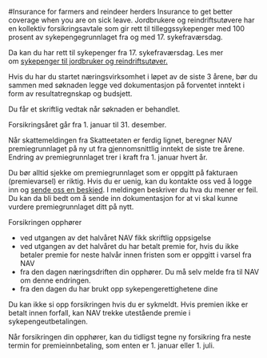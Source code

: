 #Insurance for farmers and reindeer herders
Insurance to get better coverage when you are on sick leave.
Jordbrukere og reindriftsutøvere har en kollektiv forsikringsavtale som gir rett til tilleggssykepenger med 100 prosent av sykepengegrunnlaget fra og med 17. sykefraværsdag. 

 Da kan du har rett til sykepenger fra 17. sykefraværsdag. Les mer om [sykepenger til jordbruker og reindriftsutøver.](https://www.nav.no/no/bedrift/tjenester-og-skjemaer/selvstendig-naringsdrivende-med-flere/forsikring/forsikring-for-jordbrukere-og-reindriftsutovere "Forsikring for jordbrukere og reindriftsutøvere")

 Hvis du har du startet næringsvirksomhet i løpet av de siste 3 årene, bør du sammen med søknaden legge ved dokumentasjon på forventet inntekt i form av resultatregnskap og budsjett.

 
 Du får et skriftlig vedtak når søknaden er behandlet. 

 Forsikringsåret går fra 1. januar til 31. desember. 

 Når skattemeldingen fra Skatteetaten er ferdig lignet, beregner NAV premiegrunnlaget på ny ut fra gjennomsnittlig inntekt de siste tre årene. Endring av premiegrunnlaget trer i kraft fra 1. januar hvert år. 

 Du bør alltid sjekke om premiegrunnlaget som er oppgitt på fakturaen (premievarsel) er riktig. Hvis du er uenig, kan du kontakte oss ved å logge inn og [sende oss en beskjed](/person/kontakt-oss/nb/skriv-til-oss). I meldingen beskriver du hva du mener er feil.  Du kan da bli bedt om å sende inn dokumentasjon for at vi skal kunne vurdere premiegrunnlaget ditt på nytt. 

 Forsikringen opphører 

 * ved utgangen av det halvåret NAV fikk skriftlig oppsigelse
* ved utgangen av det halvåret du har betalt premie for, hvis du ikke betaler premie for neste halvår innen fristen som er oppgitt i varsel fra NAV
* fra den dagen næringsdriften din opphører. Du må selv melde fra til NAV om denne endringen.
* fra den dagen du har brukt opp sykepengerettighetene dine

 Du kan ikke si opp forsikringen hvis du er sykmeldt. Hvis premien ikke er betalt innen forfall, kan NAV trekke utestående premie i sykepengeutbetalingen.

 Når forsikringen din opphører, kan du tidligst tegne ny forsikring fra neste termin for premieinnbetaling, som enten er 1. januar eller 1. juli.

 